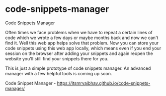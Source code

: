 # code-snippets-manager

Code Snippets Manager

Often times we face problems when we have to repeat a certain lines of code which we wrote a few days or maybe months back and now we can't find it. Well this web app helps solve that problem. Now you can store your code snippets using this web app locally, which means even if you end your session on the browser after adding your snippets and again reopen the website you'll still find your snippets there for you.

This is just a simple prototype of code snippets manager. An advanced manager with a few helpful tools is coming up soon.

Code Snippet Manager - https://itsmrvaibhav.github.io/code-snippets-manager/
